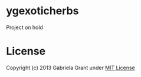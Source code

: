 ygexoticherbs
=============

Project on hold

License
=======


Copyright (c) 2013 Gabriela Grant under [MIT License](http://github.com/GabAlexandria/ygexoticherbs/blob/master/README.md)
